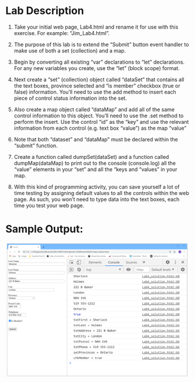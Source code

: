 # **Lab Description**

1. Take your initial web page, Lab4.html and rename it for use with this exercise. For example: “Jim_Lab4.html”.

2. The purpose of this lab is to extend the “Submit” button event handler to make use of both a set (collection) and a map.

3. Begin by converting all existing “var” declarations to “let” declarations. For any new variables you create, use the “let” (block scope) format.

4. Next create a “set” (collection) object called “dataSet” that contains all the text boxes, province selected and “is member” checkbox (true or false) information. You’ll need to use the add method to insert each piece of control status information into the set.

5. Also create a map object called “dataMap” and add all of the same control information to this object. You’ll need to use the .set method to perform the insert. Use the control “id” as the “key” and use the relevant information from each control (e.g. text box “value”) as the map “value”

6. Note that both “dataset” and “dataMap” must be declared within the “submit” function.

7. Create a function called dumpSet(dataSet) and a function called dumpMap(dataMap) to print out to the console (console.log) all the “value” elements in your “set” and all the “keys and “values” in your map.

8. With this kind of programming activity, you can save yourself a lot of time testing by assigning default values to all the controls within the web page. As such, you won’t need to type data into the text boxes, each time you test your web page.

# Sample Output:
![Lab4_Sample_Output1](./Lab4_Sample_Output1.png)
